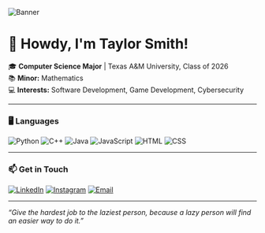 ![Banner](https://github.com/tsmith422/tsmith422/Personal-Banner.png)

# 🤠 Howdy, I'm Taylor Smith!

🎓 **Computer Science Major** | Texas A&M University, Class of 2026  
📚 **Minor:** Mathematics  
💻 **Interests:** Software Development, Game Development, Cybersecurity  

---

### 🖥️ Languages
![Python](https://img.shields.io/badge/-Python-3776AB?logo=python&logoColor=white&style=flat-square)
![C++](https://img.shields.io/badge/-C++-00599C?logo=c%2B%2B&logoColor=white&style=flat-square)
![Java](https://img.shields.io/badge/-Java-007396?logo=java&logoColor=white&style=flat-square)
![JavaScript](https://img.shields.io/badge/-JavaScript-F7DF1E?logo=javascript&logoColor=black&style=flat-square)
![HTML](https://img.shields.io/badge/-HTML-E34F26?logo=html5&logoColor=white&style=flat-square)
![CSS](https://img.shields.io/badge/-CSS-1572B6?logo=css3&logoColor=white&style=flat-square)

---

### 📫 Get in Touch
[![LinkedIn](https://img.shields.io/badge/-LinkedIn-0A66C2?logo=linkedin&logoColor=white&style=flat-square)](https://www.linkedin.com/in/smithtas)
[![Instagram](https://img.shields.io/badge/-Instagram-E4405F?logo=instagram&logoColor=white&style=flat-square)](https://www.instagram.com/0taylor_smith0)
[![Email](https://img.shields.io/badge/-Email-D14836?logo=gmail&logoColor=white&style=flat-square)](mailto:smith.taylor@tamu.edu)

---

*“Give the hardest job to the laziest person, because a lazy person will find an easier way to do it.”*

